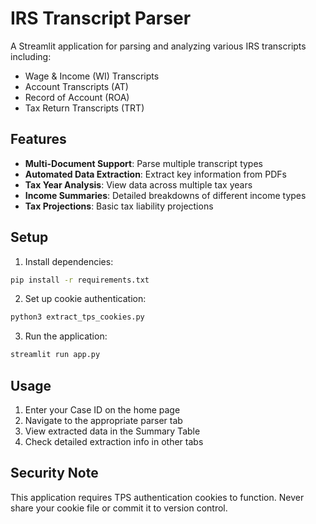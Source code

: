 # IRS Transcript Parser

A Streamlit application for parsing and analyzing various IRS transcripts including:
- Wage & Income (WI) Transcripts
- Account Transcripts (AT)
- Record of Account (ROA)
- Tax Return Transcripts (TRT)

## Features

- **Multi-Document Support**: Parse multiple transcript types
- **Automated Data Extraction**: Extract key information from PDFs
- **Tax Year Analysis**: View data across multiple tax years
- **Income Summaries**: Detailed breakdowns of different income types
- **Tax Projections**: Basic tax liability projections

## Setup

1. Install dependencies:
```bash
pip install -r requirements.txt
```

2. Set up cookie authentication:
```bash
python3 extract_tps_cookies.py
```

3. Run the application:
```bash
streamlit run app.py
```

## Usage

1. Enter your Case ID on the home page
2. Navigate to the appropriate parser tab
3. View extracted data in the Summary Table
4. Check detailed extraction info in other tabs

## Security Note

This application requires TPS authentication cookies to function. Never share your cookie file or commit it to version control.
